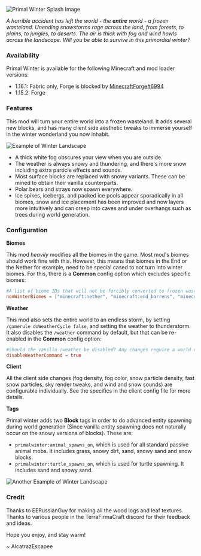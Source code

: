 ![Primal Winter Splash Image](https://github.com/alcatrazEscapee/primal-winter/blob/1.15.x/img/splash.png?raw=true)

_A horrible accident has left the world - the **entire** world - a frozen wasteland. Unending snowstorms rage across the land, from forests, to plains, to jungles, to deserts. The air is thick with fog and wind howls across the landscape. Will you be able to survive in this primordial winter?_

### Availability

Primal Winter is available for the following Minecraft and mod loader versions:

- 1.16.1: Fabric only, Forge is blocked by [MinecraftForge#6994](https://github.com/MinecraftForge/MinecraftForge/pull/6994)
- 1.15.2: Forge

### Features

This mod will turn your entire world into a frozen wasteland. It adds several new blocks, and has many client side aesthetic tweaks to immerse yourself in the winter wonderland you now inhabit.

![Example of Winter Landscape](https://github.com/alcatrazEscapee/primal-winter/blob/1.15.x/img/savanna.png?raw=true)

- A thick white fog obscures your view when you are outside.
- The weather is always snowy and thundering, and there's more snow including extra particle effects and sounds.
- Most surface blocks are replaced with snowy variants. These can be mined to obtain their vanilla counterparts.
- Polar bears and strays now spawn everywhere.
- Ice spikes, icebergs, and packed ice pools appear sporadically in all biomes, snow and ice placement has been improved and now layers more intuitively and can creep into caves and under overhangs such as trees during world generation.


### Configuration


**Biomes**

This mod *heavily* modifies all the biomes in the game. Most mod's biomes should work fine with this. However, this means that biomes in the End or the Nether for example, need to be special cased to not turn into winter biomes. For this, there is a **Common** config option which excludes specific biomes:

```toml
#A list of biome IDs that will not be forcibly converted to frozen wastelands. Any changes requires a MC restart to take effect.
nonWinterBiomes = ["minecraft:nether", "minecraft:end_barrens", "minecraft:end_highlands", "minecraft:end_midlands", "minecraft:the_end", "minecraft:the_void"]
```

**Weather**

This mod also sets the entire world to an endless storm, by setting `/gamerule doWeatherCycle false`, and setting the weather to thunderstorm. It also disables the `/weather` command by default, but that can be re-enabled in the **Common** config option:
```toml
#Should the vanilla /weather be disabled? Any changes require a world restart to take effect.
disableWeatherCommand = true
```

**Client**

All the client side changes (fog density, fog color, snow particle density, fast snow particles, sky render tweaks, and wind and snow sounds) are configurable individually. See the specifics in the client config file for more details.

**Tags**

Primal winter adds two **Block** tags in order to do advanced entity spawning during world generation (Since vanilla entity spawning does not naturally occur on the snowy versions of blocks). These are:

- `primalwinter:animal_spawns_on`, which is used for all standard passive animal mobs. It includes grass, snowy dirt, sand, snowy sand and snow blocks.
- `primalwinter:turtle_spawns_on`, which is used for turtle spawning. It includes sand and snowy sand.

![Another Example of Winter Landscape](https://github.com/alcatrazEscapee/primal-winter/blob/1.15.x/img/jungle.png?raw=true)

### Credit

Thanks to EERussianGuy for making all the wood logs and leaf textures. Thanks to various people in the TerraFirmaCraft discord for their feedback and ideas.


Hope you enjoy, and stay warm!

~ AlcatrazEscapee
